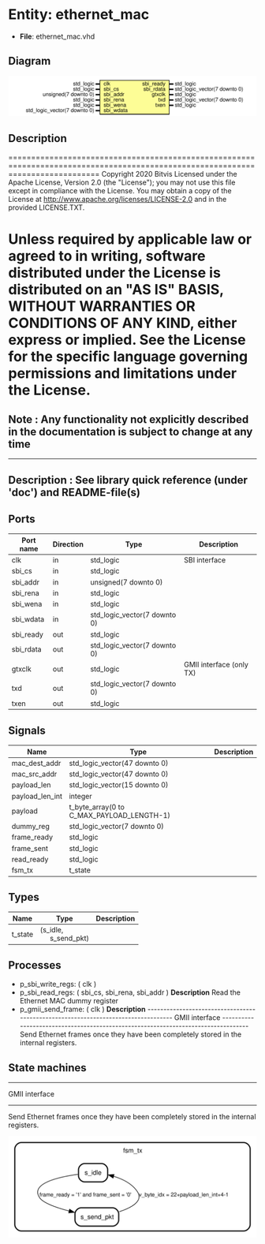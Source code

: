 # Entity: ethernet_mac

- **File**: ethernet_mac.vhd
## Diagram

![Diagram](ethernet_mac.svg "Diagram")
## Description

================================================================================================================================
 Copyright 2020 Bitvis
 Licensed under the Apache License, Version 2.0 (the "License"); you may not use this file except in compliance with the License.
 You may obtain a copy of the License at http://www.apache.org/licenses/LICENSE-2.0 and in the provided LICENSE.TXT.

 Unless required by applicable law or agreed to in writing, software distributed under the License is distributed on
 an "AS IS" BASIS, WITHOUT WARRANTIES OR CONDITIONS OF ANY KIND, either express or implied.
 See the License for the specific language governing permissions and limitations under the License.
================================================================================================================================
 Note : Any functionality not explicitly described in the documentation is subject to change at any time
--------------------------------------------------------------------------------------------------------------------------------
-------------------------------------------------------------------------------------------
 Description : See library quick reference (under 'doc') and README-file(s)
-------------------------------------------------------------------------------------------
## Ports

| Port name | Direction | Type                         | Description              |
| --------- | --------- | ---------------------------- | ------------------------ |
| clk       | in        | std_logic                    | SBI interface            |
| sbi_cs    | in        | std_logic                    |                          |
| sbi_addr  | in        | unsigned(7 downto 0)         |                          |
| sbi_rena  | in        | std_logic                    |                          |
| sbi_wena  | in        | std_logic                    |                          |
| sbi_wdata | in        | std_logic_vector(7 downto 0) |                          |
| sbi_ready | out       | std_logic                    |                          |
| sbi_rdata | out       | std_logic_vector(7 downto 0) |                          |
| gtxclk    | out       | std_logic                    | GMII interface (only TX) |
| txd       | out       | std_logic_vector(7 downto 0) |                          |
| txen      | out       | std_logic                    |                          |
## Signals

| Name            | Type                                      | Description |
| --------------- | ----------------------------------------- | ----------- |
| mac_dest_addr   | std_logic_vector(47 downto 0)             |             |
| mac_src_addr    | std_logic_vector(47 downto 0)             |             |
| payload_len     | std_logic_vector(15 downto 0)             |             |
| payload_len_int | integer                                   |             |
| payload         | t_byte_array(0 to C_MAX_PAYLOAD_LENGTH-1) |             |
| dummy_reg       | std_logic_vector(7 downto 0)              |             |
| frame_ready     | std_logic                                 |             |
| frame_sent      | std_logic                                 |             |
| read_ready      | std_logic                                 |             |
| fsm_tx          | t_state                                   |             |
## Types

| Name    | Type                                                      | Description |
| ------- | --------------------------------------------------------- | ----------- |
| t_state | (s_idle,<br><span style="padding-left:20px"> s_send_pkt)  |             |
## Processes
- p_sbi_write_regs: ( clk )
- p_sbi_read_regs: ( sbi_cs, sbi_rena, sbi_addr )
**Description**
 Read the Ethernet MAC dummy register 
- p_gmii_send_frame: ( clk )
**Description**
----------------------------------------------------------------------------------  GMII interface ----------------------------------------------------------------------------------  Send Ethernet frames once they have been completely stored in the internal registers. 
## State machines

- ----------------------------------------------------------------------------------

 GMII interface

----------------------------------------------------------------------------------

 Send Ethernet frames once they have been completely stored in the internal registers.

![Diagram_state_machine_0]( stm_ethernet_mac_00.svg "Diagram")